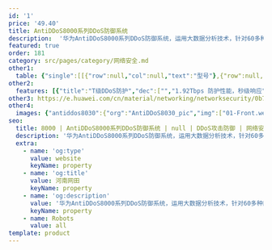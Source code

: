 ```yaml
---
id: '1'
price: '49.40'
title: AntiDDoS8000系列DDoS防御系统
description:  '华为AntiDDoS8000系列DDoS防御系统，运用大数据分析技术，针对60多种网络流量进行抽象建模，可以实现T级防护性能，秒级攻击响应速度和超百种攻击的全面防御。通过与华为云清洗中心联动，可以实现分层清洗，为用户提供从网络链路带宽到在线业务的全面防护。'
featured: true
order: 181
category: src/pages/category/网络安全.md
other1: 
  table: {"single":[[{"row":null,"col":null,"text":"型号"},{"row":null,"col":null,"text":"AntiDDoS8030"},{"row":null,"col":null,"text":"AntiDDoS8080"},{"row":null,"col":null,"text":"AntiDDoS8160"}],[{"row":null,"col":null,"text":"扩展槽位"},{"row":null,"col":null,"text":"3"},{"row":null,"col":null,"text":"8"},{"row":null,"col":null,"text":"16"}],[{"row":null,"col":null,"text":"扩展接口板"},{"row":null,"col":null,"text":"FW-LPUF-120, 2个子槽位"},{"row":null,"col":null,"text":"FW-LPUF-120, 2个子槽位\nFW-LPUF-240, 2个子槽位 "},{"row":null,"col":null,"text":"FW-LPUF-120, 2个子槽位\nFW-LPUF-240, 2个子槽位 "}],[{"row":null,"col":null,"text":"扩展子卡"},{"row":null,"col":"3","text":"24 x GE (SFP); 5 x 10GE (SFP+); 6 x 10GE (SFP+); 12 x 10GE (SFP+); 1 x 40GE (CFP); 1 x 100GE (CFP)"}],[{"row":null,"col":null,"text":"高 x 宽 x 深"},{"row":null,"col":null,"text":"DC: 175 mm x 442 mm × 650 mm (4U)\n AC: 220 mm x 442 mm x 650 mm (5U) "},{"row":null,"col":null,"text":"620 mm x 442 mm x 650 mm (14U)"},{"row":null,"col":null,"text":" 1420 mm x 442 mm x 650 mm (32U) "}],[{"row":null,"col":null,"text":" DDoS防护功能"},{"row":null,"col":"3","text":"协议滥用类攻击防护功能：\nLAND；Fraggle；Smurf；Winnuke；Ping of Death；Tear Drop；TCP Error Flag等攻击。\n\n\nWeb应用防护功能：\nHTTP Get Flood；HTTP Post Flood；HTTP Slow Header；HTTP Slow Post；HTTPS Flood；SSL DoS/DDoS；WordPress反射放大攻击；RUDY；LOIC；支持报文合法性检查。\n\n\n扫描窥探型攻击防护功能：\n端口扫描；地址扫描；TRACERT控制报文攻击；IP源站选路选项攻击；IP时间戳选项攻击；IP路由记录选项攻击等。\n\n\nDNS应用防护功能：\nDNS Query Flood；DNS Reply Flood；DNS缓存投毒攻击；支持源限速。\n\n\n网络型攻击防护功能：\nSYN Flood；SYN-ACK Flood；ACK Flood；FIN Flood；RST Flood；TCP fragment Flood；UDP Flood；UDP Fragment Flood；IP Flood；ICMP Flood；TCP连接耗尽攻击；Sockstress；TCP重传攻击；TCP空连接攻击。\n\n\nSIP应用防护功能：\nSIP Flood/SIP Methods Flood防范，包括：Register Flood；Deregistration Flood；Authentication Flood；Call Flood；支持源限速。\n\n\nUDP反射放大攻击防护功能：\nNTP反射放大；DNS反射放大；SSDP反射放大；Chargen反射放大；TFTP反射放大；SNMP反射放大；NetBIOS反射放大； QOTD反射放大；Quake Network Protocol反射放大；Portmapper反射放大；Microsoft SQL Resolution Service 反射放大；RIPv1反射放大；Steam Protocol反射放大。\n\n\n过滤器功能：\nIP报文过滤器；TCP报文过滤器；UDP报文过滤器；ICMP报文过滤器；DNS报文过滤器；SIP报文过滤器；HTTP报文过滤器。\n\n\n地理位置过滤功能：\n支持基于源IP的地理位置进行阻断、限速。\n\n\n攻击特征库功能：\nRUDY；slowhttptest；slowloris；LOIC；AnonCannon；RefRef；ApacheKill；ApacheBench；支持每周自动更新。\n\n\nIP信誉功能：\n全球最活跃的500万僵尸主机，支持每日自动更新，快速阻断攻击；支持本地业务访问IP信誉，基于本地业务访问会话建立动态IP信誉，快速转发业务访问流量，提升用户体验。\n\n\n\n"}]]}
other2:
  features: [{"title":"T级DDoS防护","dec":["","1.92Tbps 防护性能，秒级响应",""]},{"title":"精准DDoS防护","dec":["","60+流量模型，100+防护类型",""]},{"title":"增值运营","dec":["","10万租户，差异化运营，租户自助Portal",""]}]
other3: https://e.huawei.com/cn/material/networking/networksecurity/0b7e9317893b4369aaa1733ce96a2400
other4:
  images: {"antiddos8030":{"org":"AntiDDoS8030_pic","img":["01-Front.webp","02-Front_looking_down.webp","03-Front_left_down.webp","04-Front_right_down.webp","08-Rear_looking_down.webp","09-Rear_left_down.webp","10-Rear_right_down.webp"]}}
seo:
  title: 8000 | AntiDDoS8000系列DDoS防御系统 | null | DDoS攻击防御 | 网络安全 | 企业网络
  description: '华为AntiDDoS8000系列DDoS防御系统，运用大数据分析技术，针对60多种网络流量进行抽象建模，可以实现T级防护性能，秒级攻击响应速度和超百种攻击的全面防御。通过与华为云清洗中心联动，可以实现分层清洗，为用户提供从网络链路带宽到在线业务的全面防护。'
  extra:
    - name: 'og:type'
      value: website
      keyName: property
    - name: 'og:title'
      value: 河南网田
      keyName: property
    - name: 'og:description'
      value: '华为AntiDDoS8000系列DDoS防御系统，运用大数据分析技术，针对60多种网络流量进行抽象建模，可以实现T级防护性能，秒级攻击响应速度和超百种攻击的全面防御。通过与华为云清洗中心联动，可以实现分层清洗，为用户提供从网络链路带宽到在线业务的全面防护。'
      keyName: property
    - name: Robots
      value: all
template: product
---
```

